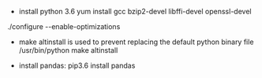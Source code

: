 - install python 3.6
yum install gcc bzip2-devel libffi-devel openssl-devel 

./configure --enable-optimizations 
 
+ make altinstall is used to prevent replacing the default python binary file /usr/bin/python
make altinstall 

- install pandas:
pip3.6 install pandas
